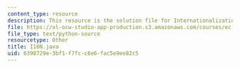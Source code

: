 ```yaml
---
content_type: resource
description: This resource is the solution file for Internationalization seminar.
file: https://ol-ocw-studio-app-production.s3.amazonaws.com/courses/ec-s01-internet-technology-in-local-and-global-communities-spring-2005-summer-2005/6398729e3bf1f7fcc6e6fac5e9ee82c5_I18N.java
file_type: text/python-source
resourcetype: Other
title: I18N.java
uid: 6398729e-3bf1-f7fc-c6e6-fac5e9ee82c5
---
```

